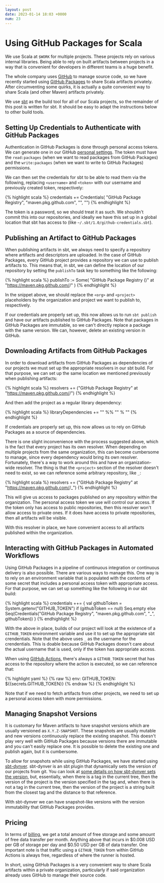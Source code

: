 ```yaml
---
layout: post
date: 2023-01-14 18:03 +0000
num: 23
---
```


# Using GitHub Packages for Scala

We use Scala at `$WORK` for multiple projects. These projects rely on various
internal libraries. Being able to rely on built artifacts between projects in a
way that is convenient for developers in different teams is a huge benefit.

The whole company uses [GitHub][github] to manage source code, so we have
recently started using [GitHub Packages][github-packages] to share Scala
artifacts privately. After circumventing some quirks, it is actually a quite
convenient way to share Scala (and other Maven) artifacts privately.

We use [sbt][sbt] as the build tool for all of our Scala projects, so the
remainder of this post is written for sbt. It should be easy to adapt the
instructions below to other build tools.

## Setting Up Credentials to Authenticate with GitHub Packages

Authentication in GitHub Packages is done through personal access tokens. We can
generate one in our GitHub [personal settings][generate-token]. The token must
have the `read:packages` (when we want to read packages from GitHub Packages)
and the `write:packages` (when we want to write to GitHub Packages) permissions.

We can then set the credentials for sbt to be able to read them via the
following, replacing `<username>` and `<token>` with our username and previously
created token, respectively:

{% highlight scala %}
credentials += Credentials(
  "GitHub Package Registry",
  "maven.pkg.github.com",
  "<username>",
  "<token>")
{% endhighlight %}

The token is a password, so we should treat it as such. We shouldn't commit this
into our repositories, and ideally we have this set up in a global location that
sbt has access to (like `~/.sbt/1.0/github-credentials.sbt`).

## Publishing an Artifact to GitHub Packages

When publishing artifacts in sbt, we always need to specify a repository where
artifacts and descriptors are uploaded. In the case of GitHub Packages, every
GitHub project provides a repository we can use to publish artifacts to. This
means that, in sbt, we can define the location of our repository by setting the
`publishTo` task key to something like the following:

{% highlight scala %}
publishTo := Some(
  "GitHub Package Registry (<project>)" at "https://maven.pkg.github.com/<org>/<project>"
)
{% endhighlight %}

In the snippet above, we should replace the `<org>` and `<project>` placeholders
by the organization and project we want to publish to, respectively.

If our credentials are properly set up, this now allows us to run `sbt publish`
and have our artifacts published to GitHub Packages. Note that packages in
GitHub Packages are immutable, so we can't directly replace a package with the
same version. We can, however, delete an existing version in GitHub.

## Downloading Artifacts from GitHub Packages

In order to download artifacts from GitHub Packages as dependencies of our
projects we must set up the appropriate resolvers in our sbt build. For that
purpose, we can set up the same location we mentioned previously when publishing
artifacts:

{% highlight scala %}
resolvers += ("GitHub Package Registry" at "https://maven.pkg.github.com/<org>/<project>")
{% endhighlight %}

And then add the project as a regular library dependency:

{% highlight scala %}
libraryDependencies += "<org>" %% "<project>" % "<version>"
{% endhighlight %}

If credentials are properly set up, this now allows us to rely on GitHub
Packages as a source of dependencies.

There is one slight inconvenience with the process suggested above, which is the
fact that every project has its own resolver. When depending on multiple
projects from the same organization, this can become cumbersome to manage, since
every dependency would bring its own resolver. Fortunately, there's a way to
work around this and have an organization-wide resolver. The thing is that the
`<project>` section of the resolver doesn't need to exist, so we can reference
some arbitrary repository, like `_`:

{% highlight scala %}
resolvers += ("GitHub Package Registry" at "https://maven.pkg.github.com/<org>/_")
{% endhighlight %}

This will give us access to packages published on any repository within the
organization. The personal access token we use will control our access. If the
token only has access to public repositories, then this resolver won't allow
access to private ones. If it does have access to private repositories, then all
artifacts will be visible.

With this resolver in place, we have convenient access to all artifacts
published within the organization.

## Interacting with GitHub Packages in Automated Workflows

Using GitHub Packages in a pipeline of continuous integration or continuous
delivery is also possible. There are various ways to manage this. One way is to
rely on an environment variable that is populated with the contents of some
secret that includes a personal access token with appropriate access. For that
purpose, we can set up something like the following in our sbt build:

{% highlight scala %}
credentials ++= {
  val githubToken = System.getenv("GITHUB_TOKEN")
  if (githubToken == null) Seq.empty
  else Seq(Credentials("GitHub Package Registry", "maven.pkg.github.com", "_", githubToken))
}
{% endhighlight %}

With the above in place, builds of our project will look at the existence of a
`GITHUB_TOKEN` environment variable and use it to set up the appropriate sbt
crendentials. Note that the above uses `_` as the username for the crendentials.
This is doable because GitHub Packages doesn't care about the actual username
that is used, only if the token has appropriate access.

When using [GitHub Actions][github-actions], there's always a `GITHUB_TOKEN`
secret that has access to the repository where the action is executed, so we can
reference that:

{% highlight yaml %}
{% raw %}
env:
  GITHUB_TOKEN: ${{secrets.GITHUB_TOKEN}}
{% endraw %}
{% endhighlight %}

Note that if we need to fetch artifacts from other projects, we need to set up a
personal access token with more permissions.

## Managing Snapshot Versions

It is customary for Maven artifacts to have snapshot versions which are usually
versioned as `X.Y.Z-SNAPSHOT`. These snapshots are usually mutable and new
versions continuously replace the existing snapshot. This doesn't play very well
with GitHub Packages because versions there are immutable and you can't easily
replace one. It is possible to delete the existing one and publish again, but it
is cumbersome.

To allow for snapshots while using GitHub Packages, we have started using
[sbt-dynver][sbt-dynver]. sbt-dynver is an sbt plugin that dynamically sets the
version of our projects from git. You can look at [some details on how
sbt-dynver sets the version][sbt-dynver-details], but, essentially, when there
is a tag in the current tree, then the version of the project is the version
specified in the tag and, when there is not a tag in the current tree, then the
version of the project is a string built from the closest tag and the distance
to that reference.

With sbt-dynver we can have snapshot-like versions with the version immutability
that GitHub Packages provides.

## Pricing

In terms of [billing][github-packages-billing], we get a total amount of free
storage and some amount of free data transfer per month. Anything above that
incurs in $0.008 USD per GB of storage per day and $0.50 USD per GB of data
transfer. One important note is that traffic using a `GITHUB_TOKEN` from within
GitHub Actions is always free, regardless of where the runner is hosted.

In short, using GitHub Packages is a very convenient way to share Scala
artifacts within a private organization, particularly if said organization
already uses GitHub to manage their source code.

[generate-token]: https://github.com/settings/tokens
[github-actions]: https://github.com/features/actions
[github-packages]: https://github.com/features/packages
[github-packages-billing]: https://docs.github.com/en/billing/managing-billing-for-github-packages/about-billing-for-github-packages
[github]: https://github.com/
[nexus]: https://www.sonatype.com/products/nexus-repository
[sbt-dynver-details]: https://github.com/sbt/sbt-dynver#detail
[sbt-dynver]: https://github.com/sbt/sbt-dynver
[sbt]: https://www.scala-sbt.org/
